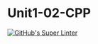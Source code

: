 # Unit1-02-CPP
[![GitHub's Super Linter](https://github.com/ICS3U-C-Programming-GustavI/Unit1-02-CPP/workflows/GitHub's%20Super%20Linter/badge.svg)](https://github.com/ICS3U-C-Programming-GustavI/Unit1-02-CPP/actions)
